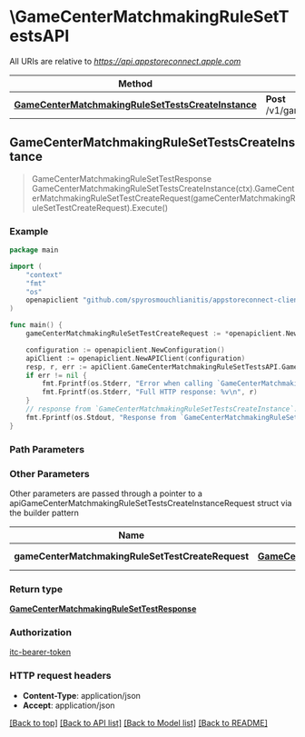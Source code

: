 # \GameCenterMatchmakingRuleSetTestsAPI

All URIs are relative to *https://api.appstoreconnect.apple.com*

Method | HTTP request | Description
------------- | ------------- | -------------
[**GameCenterMatchmakingRuleSetTestsCreateInstance**](GameCenterMatchmakingRuleSetTestsAPI.md#GameCenterMatchmakingRuleSetTestsCreateInstance) | **Post** /v1/gameCenterMatchmakingRuleSetTests | 



## GameCenterMatchmakingRuleSetTestsCreateInstance

> GameCenterMatchmakingRuleSetTestResponse GameCenterMatchmakingRuleSetTestsCreateInstance(ctx).GameCenterMatchmakingRuleSetTestCreateRequest(gameCenterMatchmakingRuleSetTestCreateRequest).Execute()



### Example

```go
package main

import (
	"context"
	"fmt"
	"os"
	openapiclient "github.com/spyrosmouchlianitis/appstoreconnect-client"
)

func main() {
	gameCenterMatchmakingRuleSetTestCreateRequest := *openapiclient.NewGameCenterMatchmakingRuleSetTestCreateRequest(*openapiclient.NewGameCenterMatchmakingRuleSetTestCreateRequestData("Type_example", *openapiclient.NewGameCenterMatchmakingRuleSetTestCreateRequestDataRelationships(*openapiclient.NewGameCenterMatchmakingQueueCreateRequestDataRelationshipsRuleSet(*openapiclient.NewGameCenterMatchmakingQueueRelationshipsRuleSetData("Type_example", "Id_example")), *openapiclient.NewGameCenterMatchmakingRuleSetTestCreateRequestDataRelationshipsMatchmakingRequests([]openapiclient.GameCenterMatchmakingRuleSetTestCreateRequestDataRelationshipsMatchmakingRequestsDataInner{*openapiclient.NewGameCenterMatchmakingRuleSetTestCreateRequestDataRelationshipsMatchmakingRequestsDataInner("Type_example", "Id_example")})))) // GameCenterMatchmakingRuleSetTestCreateRequest | GameCenterMatchmakingRuleSetTest representation

	configuration := openapiclient.NewConfiguration()
	apiClient := openapiclient.NewAPIClient(configuration)
	resp, r, err := apiClient.GameCenterMatchmakingRuleSetTestsAPI.GameCenterMatchmakingRuleSetTestsCreateInstance(context.Background()).GameCenterMatchmakingRuleSetTestCreateRequest(gameCenterMatchmakingRuleSetTestCreateRequest).Execute()
	if err != nil {
		fmt.Fprintf(os.Stderr, "Error when calling `GameCenterMatchmakingRuleSetTestsAPI.GameCenterMatchmakingRuleSetTestsCreateInstance``: %v\n", err)
		fmt.Fprintf(os.Stderr, "Full HTTP response: %v\n", r)
	}
	// response from `GameCenterMatchmakingRuleSetTestsCreateInstance`: GameCenterMatchmakingRuleSetTestResponse
	fmt.Fprintf(os.Stdout, "Response from `GameCenterMatchmakingRuleSetTestsAPI.GameCenterMatchmakingRuleSetTestsCreateInstance`: %v\n", resp)
}
```

### Path Parameters



### Other Parameters

Other parameters are passed through a pointer to a apiGameCenterMatchmakingRuleSetTestsCreateInstanceRequest struct via the builder pattern


Name | Type | Description  | Notes
------------- | ------------- | ------------- | -------------
 **gameCenterMatchmakingRuleSetTestCreateRequest** | [**GameCenterMatchmakingRuleSetTestCreateRequest**](GameCenterMatchmakingRuleSetTestCreateRequest.md) | GameCenterMatchmakingRuleSetTest representation | 

### Return type

[**GameCenterMatchmakingRuleSetTestResponse**](GameCenterMatchmakingRuleSetTestResponse.md)

### Authorization

[itc-bearer-token](../README.md#itc-bearer-token)

### HTTP request headers

- **Content-Type**: application/json
- **Accept**: application/json

[[Back to top]](#) [[Back to API list]](../README.md#documentation-for-api-endpoints)
[[Back to Model list]](../README.md#documentation-for-models)
[[Back to README]](../README.md)

